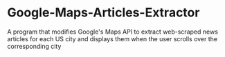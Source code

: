 # Google-Maps-Articles-Extractor
A program that modifies Google's Maps API to extract web-scraped news articles for each US city and displays them when the user scrolls over the corresponding city
